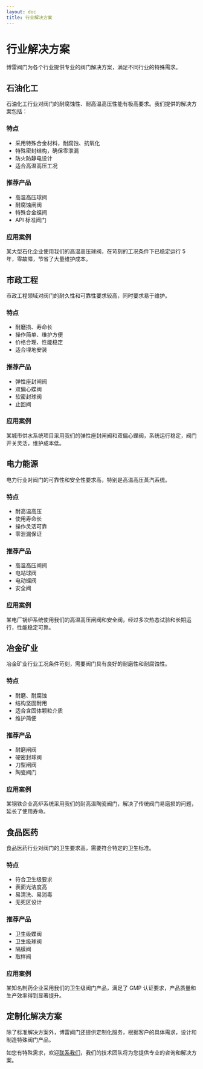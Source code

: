 ```yaml
---
layout: doc
title: 行业解决方案
---
```


# 行业解决方案

博雷阀门为各个行业提供专业的阀门解决方案，满足不同行业的特殊需求。

## 石油化工

石油化工行业对阀门的耐腐蚀性、耐高温高压性能有极高要求。我们提供的解决方案包括：

### 特点

- 采用特殊合金材料，耐腐蚀、抗氧化
- 特殊密封结构，确保零泄漏
- 防火防静电设计
- 适合高温高压工况

### 推荐产品

- 高温高压球阀
- 耐腐蚀闸阀
- 特殊合金蝶阀
- API 标准阀门

### 应用案例

某大型石化企业使用我们的高温高压球阀，在苛刻的工况条件下已稳定运行 5 年，零故障，节省了大量维护成本。

## 市政工程

市政工程领域对阀门的耐久性和可靠性要求较高，同时要求易于维护。

### 特点

- 耐磨损、寿命长
- 操作简单、维护方便
- 价格合理、性能稳定
- 适合埋地安装

### 推荐产品

- 弹性座封闸阀
- 双偏心蝶阀
- 软密封球阀
- 止回阀

### 应用案例

某城市供水系统项目采用我们的弹性座封闸阀和双偏心蝶阀，系统运行稳定，阀门开关灵活，维护成本低。

## 电力能源

电力行业对阀门的可靠性和安全性要求高，特别是高温高压蒸汽系统。

### 特点

- 耐高温高压
- 使用寿命长
- 操作灵活可靠
- 零泄漏保证

### 推荐产品

- 高温高压闸阀
- 电站球阀
- 电动蝶阀
- 安全阀

### 应用案例

某电厂锅炉系统使用我们的高温高压闸阀和安全阀，经过多次热态试验和长期运行，性能稳定可靠。

## 冶金矿业

冶金矿业行业工况条件苛刻，需要阀门具有良好的耐磨性和耐腐蚀性。

### 特点

- 耐磨、耐腐蚀
- 结构坚固耐用
- 适合含固体颗粒介质
- 维护简便

### 推荐产品

- 耐磨闸阀
- 硬密封球阀
- 刀型闸阀
- 陶瓷阀门

### 应用案例

某钢铁企业高炉系统采用我们的耐高温陶瓷阀门，解决了传统阀门易磨损的问题，延长了使用寿命。

## 食品医药

食品医药行业对阀门的卫生要求高，需要符合特定的卫生标准。

### 特点

- 符合卫生级要求
- 表面光洁度高
- 易清洗、易消毒
- 无死区设计

### 推荐产品

- 卫生级蝶阀
- 卫生级球阀
- 隔膜阀
- 取样阀

### 应用案例

某知名制药企业采用我们的卫生级阀门产品，满足了 GMP 认证要求，产品质量和生产效率得到显著提升。

## 定制化解决方案

除了标准解决方案外，博雷阀门还提供定制化服务，根据客户的具体需求，设计和制造特殊阀门产品。

如您有特殊需求，欢迎[联系我们](/contact-us)，我们的技术团队将为您提供专业的咨询和解决方案。
